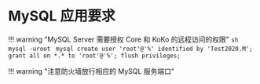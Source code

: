 # MySQL 应用要求

!!! warning "MySQL Server 需要授权 Core 和 KoKo 的远程访问的权限"
    ```sh
    mysql -uroot
    ```
    ```mysql
    create user 'root'@'%' identified by 'Test2020.M';
    grant all on *.* to 'root'@'%';
    flush privileges;
    ```

!!! warning "注意防火墙放行相应的 MySQL 服务端口"
